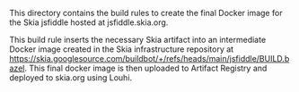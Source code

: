 This directory contains the build rules to create the final Docker image for
the Skia jsfiddle hosted at jsfiddle.skia.org.

This build rule inserts the necessary Skia artifact into
an intermediate Docker image created in the Skia infrastructure repository at
https://skia.googlesource.com/buildbot/+/refs/heads/main/jsfiddle/BUILD.bazel.
This final docker image is then uploaded to Artifact Registry and deployed to skia.org using Louhi.